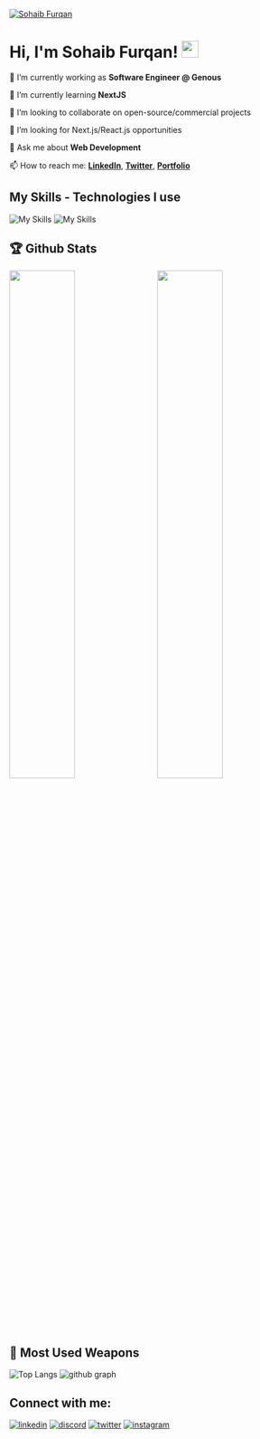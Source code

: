 [![Sohaib Furqan](https://utfs.io/f/32090036-16fb-48d9-8443-8cbf2d043075-olh0em.png)](https://sohaibfurqan.com)

# Hi, I'm Sohaib Furqan! <img src="https://raw.githubusercontent.com/MartinHeinz/MartinHeinz/master/wave.gif" width="30px" height="30px">

🔭 I’m currently working as **Software Engineer @ Genous**

🌱 I’m currently learning **NextJS**

👯 I’m looking to collaborate on open-source/commercial projects

🤔 I’m looking for Next.js/React.js opportunities

💬 Ask me about **Web Development**

📫 How to reach me: **[LinkedIn](https://www.linkedin.com/in/sohaibfurqan/)**, **[Twitter](https://twitter.com/sohaibfurqan_)**, **[Portfolio](https://sohaibfurqan.com/contact)**

## My Skills - Technologies I use

![My Skills](https://skillicons.dev/icons?i=js,ts,react,next,redux,tailwind,materialui,nodejs,expressjs,mongodb,git,github,vercel)
![My Skills](https://skillicons.dev/icons?i=html,css,supabase,sass,heroku,mysql,bootstrap,vscode,bash,figma,threejs,graphql,jest)

## 🏆 Github Stats

<img  src="https://github-stats-lemon.vercel.app/api?username=sohaibfurqan92&show_icons=true&hide_border=true&theme=tokyonight" width="48%" align="right" >
<img  src="https://github-readme-streak-stats.herokuapp.com/?user=sohaibfurqan92&theme=tokyonight" width="48%" >

## 🌟 Most Used Weapons

![Top Langs](https://github-readme-stats.vercel.app/api/top-langs?username=sohaibfurqan92&show_icons=true&locale=en&layout=compact&theme=tokyonight)
![github graph](https://github-readme-activity-graph.vercel.app/graph?username=sohaibfurqan92&theme=react-dark)

## Connect with me:

[![linkedin](https://skillicons.dev/icons?i=linkedin)](https://linkedin.com/in/sohaibfurqan/)
[![discord](https://skillicons.dev/icons?i=discord)](https://discord.com/users/sohaibfurqan)
[![twitter](https://skillicons.dev/icons?i=twitter)](https://twitter.com/sohaibfurqan_)
[![instagram](https://skillicons.dev/icons?i=instagram)](https://instagram.com/sohaibfurqan_)
